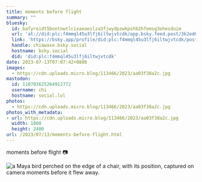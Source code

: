 ```yaml
---
title: moments before flight
summary: ""
bluesky:
  id: bafyreidt5bontnwtlcixaeaeslza3fjwydpzwkpshb2hfemsg3ohesduim
  url: 'at://did:plc:f4mmql45u3lfj6iltwjvtcdk/app.bsky.feed.post/3k2ed6frvrq27'
  link: 'https://bsky.app/profile/did:plc:f4mmql45u3lfj6iltwjvtcdk/post/3k2ed6frvrq27'
  handle: chiawase.bsky.social
  hostname: bsky.social
  did: 'did:plc:f4mmql45u3lfj6iltwjvtcdk'
date: 2023-07-13T07:07:42+0800
images:
  - https://cdn.uploads.micro.blog/113466/2023/aa03f38a2c.jpg
mastodon:
  id: 110703625264912772
  username: chi
  hostname: social.lol
photos:
  - https://cdn.uploads.micro.blog/113466/2023/aa03f38a2c.jpg
photos_with_metadata:
- url: https://cdn.uploads.micro.blog/113466/2023/aa03f38a2c.jpg
  width: 1800
  height: 2400
url: /2023/07/13/moments-before-flight.html
---
```


moments before flight 📷

![a Maya bird perched on the edge of a chair, with its position, captured on camera moments before it flew away.](https://chisenires.design/uploads/2023/aa03f38a2c.jpg)
